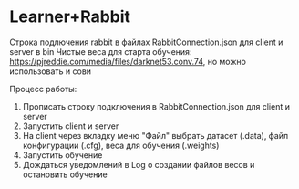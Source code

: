 # Learner+Rabbit
 Строка подлючения rabbit в файлах RabbitConnection.json для client и server в bin
Чистые веса для старта обучения: https://pjreddie.com/media/files/darknet53.conv.74, но можно использовать и сови

Процесс работы:
1) Прописать строку подключения в RabbitConnection.json для client и server
2) Запустить client и server
3) На client через вкладку меню "Файл" выбрать датасет (.data), файл конфигурации (.cfg), веса для обучения (.weights)
4) Запустить обучение
5) Дождаться уведомлений в Log о создании файлов весов и остановить обучение
